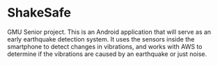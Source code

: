 # ShakeSafe

GMU Senior project. This is an Android application that will serve as an early earthquake detection system. It uses
the sensors inside the smartphone to detect changes in vibrations, and works with AWS to determine if the vibrations are 
caused by an earthquake or just noise.
